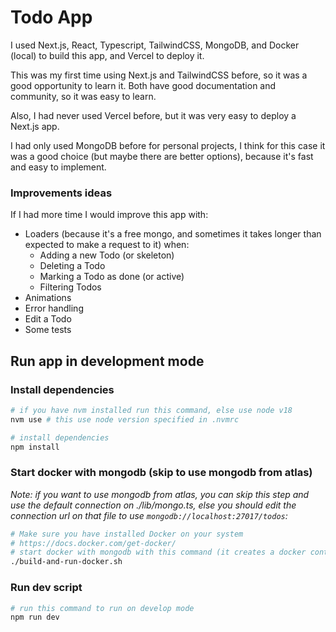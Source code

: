 # Todo App
I used Next.js, React, Typescript, TailwindCSS, MongoDB, and Docker (local) to build this app,
and Vercel to deploy it.

This was my first time using Next.js and TailwindCSS before, so it was a good opportunity to learn it.
Both have good documentation and community, so it was easy to learn.

Also, I had never used Vercel before, but it was very easy to deploy a Next.js app.

I had only used MongoDB before for personal projects, I think for this case it was a good choice (but maybe there are better options), because it's fast and easy to implement.

### Improvements ideas
If I had more time I would improve this app with:
- Loaders (because it's a free mongo, and sometimes it takes longer than expected to make a request to it) when:
  - Adding a new Todo (or skeleton)
  - Deleting a Todo
  - Marking a Todo as done (or active)
  - Filtering Todos
- Animations
- Error handling
- Edit a Todo
- Some tests

## Run app in development mode

### Install dependencies
    
```bash
# if you have nvm installed run this command, else use node v18
nvm use # this use node version specified in .nvmrc

# install dependencies
npm install
```

### Start docker with mongodb (skip to use mongodb from atlas)
_Note: if you want to use mongodb from atlas, you can skip this step and use the default connection on ./lib/mongo.ts,
else you should edit the connection url on that file to use `mongodb://localhost:27017/todos`:_
```bash
# Make sure you have installed Docker on your system
# https://docs.docker.com/get-docker/
# start docker with mongodb with this command (it creates a docker container with mongodb on port 27017)
./build-and-run-docker.sh
```

### Run dev script
```bash
# run this command to run on develop mode
npm run dev
```
